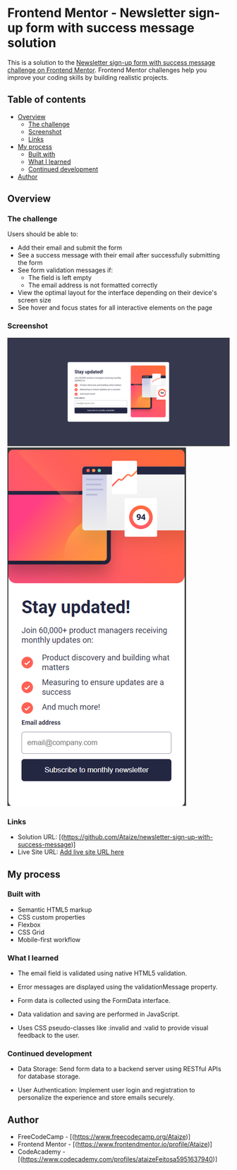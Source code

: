 # Frontend Mentor - Newsletter sign-up form with success message solution

This is a solution to the [Newsletter sign-up form with success message challenge on Frontend Mentor](https://www.frontendmentor.io/challenges/newsletter-signup-form-with-success-message-3FC1AZbNrv). Frontend Mentor challenges help you improve your coding skills by building realistic projects. 

## Table of contents

- [Overview](#overview)
  - [The challenge](#the-challenge)
  - [Screenshot](#screenshot)
  - [Links](#links)
- [My process](#my-process)
  - [Built with](#built-with)
  - [What I learned](#what-i-learned)
  - [Continued development](#continued-development)
- [Author](#author)

## Overview

### The challenge

Users should be able to:

- Add their email and submit the form
- See a success message with their email after successfully submitting the form
- See form validation messages if:
  - The field is left empty
  - The email address is not formatted correctly
- View the optimal layout for the interface depending on their device's screen size
- See hover and focus states for all interactive elements on the page

### Screenshot

![](./assets/images/image-desktop.png)
![](./assets/images/image-mobile.png)

### Links

- Solution URL: [(https://github.com/Ataize/newsletter-sign-up-with-success-message)]
- Live Site URL: [Add live site URL here](https://your-live-site-url.com)

## My process

### Built with

- Semantic HTML5 markup
- CSS custom properties
- Flexbox
- CSS Grid
- Mobile-first workflow

### What I learned

- The email field is validated using native HTML5 validation.

- Error messages are displayed using the validationMessage property.

- Form data is collected using the FormData interface.

- Data validation and saving are performed in JavaScript.

- Uses CSS pseudo-classes like :invalid and :valid to provide visual feedback to the user.

### Continued development

- Data Storage: Send form data to a backend server using RESTful APIs for database storage.

- User Authentication: Implement user login and registration to personalize the experience and store emails securely.


## Author

- FreeCodeCamp - [(https://www.freecodecamp.org/Ataize)]
- Frontend Mentor - [(https://www.frontendmentor.io/profile/Ataize)]
- CodeAcademy - [(https://www.codecademy.com/profiles/ataizeFeitosa5951637940)]

